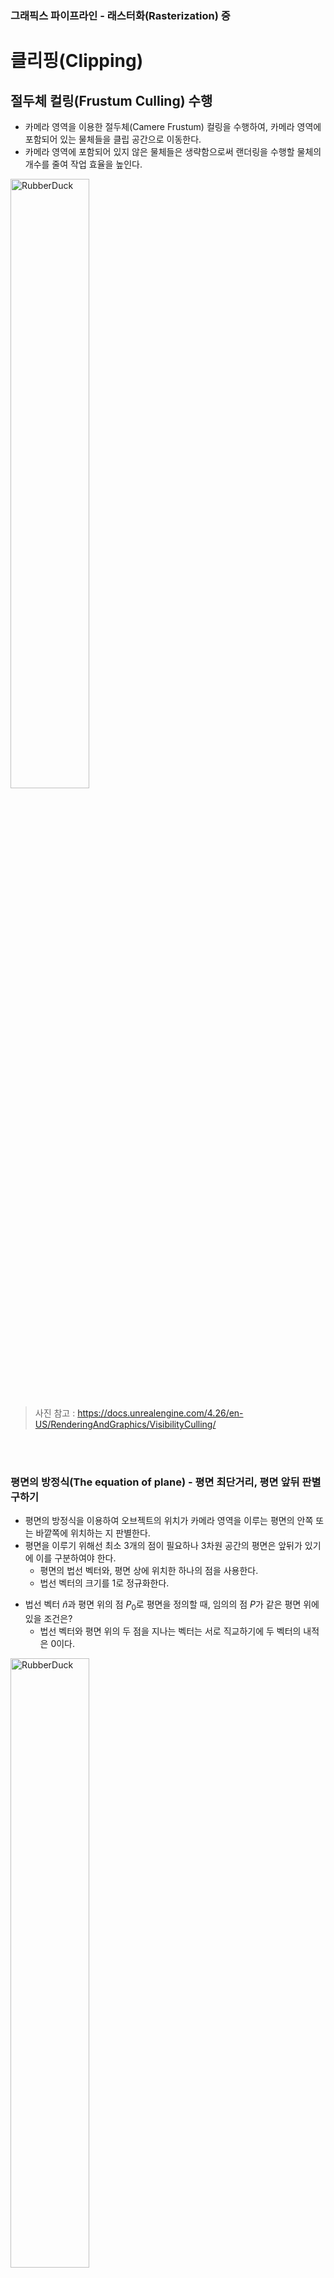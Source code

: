 ### 그래픽스 파이프라인 - 래스터화(Rasterization) 중

# 클리핑(Clipping)

## 절두체 컬링(Frustum Culling) 수행
- 카메라 영역을 이용한 절두체(Camere Frustum) 컬링을 수행하여, 카메라 영역에 포함되어 있는 물체들을 클립 공간으로 이동한다.
- 카메라 영역에 포함되어 있지 않은 물체들은 생략함으로써 랜더링을 수행할 물체의 개수를 줄여 작업 효율을 높인다.

<img src="https://github.com/hdh5184/Problem-Solving-Ability-Application/assets/127714162/832072be-fb4d-4078-8454-9c516f7fbf37" width="50%" title="px(픽셀) 크기 설정" alt="RubberDuck"></img>
> 사진 참고 : https://docs.unrealengine.com/4.26/en-US/RenderingAndGraphics/VisibilityCulling/

</br></br>
### 평면의 방정식(The equation of plane) - 평면 최단거리, 평면 앞뒤 판별 구하기
- 평면의 방정식을 이용하여 오브젝트의 위치가 카메라 영역을 이루는 평면의 안쪽 또는 바깥쪽에 위치하는 지 판별한다.
- 평면을 이루기 위해선 최소 3개의 점이 필요하나 3차원 공간의 평면은 앞뒤가 있기에 이를 구분하여야 한다.
  - 평면의 법선 벡터와, 평면 상에 위치한 하나의 점을 사용한다.
  - 법선 벡터의 크기를 1로 정규화한다.

* 법선 벡터 $\widehat{n}$과 평면 위의 점 $P_{0}$로 평면을 정의할 때, 임의의 점 $P$가 같은 평면 위에 있을 조건은?
  * 법선 벡터와 평면 위의 두 점을 지나는 벡터는 서로 직교하기에 두 벡터의 내적은 0이다.

<img src="https://github.com/hdh5184/Problem-Solving-Ability-Application/assets/127714162/a424ac58-8db2-47d9-a3ab-58ccfa15e60e" width="50%" title="px(픽셀) 크기 설정" alt="RubberDuck"></img>

$\widehat{n}\cdot (P - P_{0}) = (a, b, c)\cdot (x-x_{0}, y-y_{0}, z-z_{0}) = 0$

$=ax+by+cz-(ax_{0}+by_{0}+cz_{0}) = 0$
<br/> <br/> 
* 법선 벡터 $(a,b,c)$와 평면의 점 $(x_{0}, y_{0}, z_{0})$은 사전에 주어진 값이므로 $-(ax_{0}+by_{0}+cz_{0})$은 미리 계산할 수 있는 상수이다.
* 이를 $d$로 치환하여 간략히 표시한다. 이후 나온 수식이 평면의 방정식이 된다.

$ax+by+cz+d=0$

<br/> <br/> 
#### 상수 d의 의미
* 상수 $d$는 법선 벡터 $(a,b,c)$와 벡터 $(x_{0}, y_{0}, z_{0})$와의 내적에 - 부호를 설정한 결과가 된다.
  * $(x_{0}, y_{0}, z_{0})$는 점 $P_{0}$의 좌표이나, 원점 $O$에서 점 $P$로 향하는 벡터의 값으로도 사용한다.

$d=-(ax_{0}+by_{0}+cz_{0})$

$d=-(a,b,c)\cdot (x_{0},y_{0}, z_{0})$

$d=-\widehat{n}\cdot \overrightarrow{OP_{0}} = -\widehat{n}\cdot \overrightarrow{p}$
</br>
* $\widehat{n}\cdot \overrightarrow{p}$의 벡터 내적 값을 구한다.
  * 법선 벡터의 크기는 1이므로 간단히 정리된다.

$\widehat{n}\cdot \overrightarrow{p}=\left | \widehat{n} \right |\left | \overrightarrow{p} \right |cos\theta = \left | \overrightarrow{p} \right |cos\theta$
* 평면과 법선 벡터는 서로 직교하기에 $\widehat{n}\cdot \overrightarrow{p}$는 원점에서 평면까지의 최단거리가 된다.

<img src="https://github.com/hdh5184/Problem-Solving-Ability-Application/assets/127714162/414e1095-c4d8-4d4f-b995-b90a6fb815ed" width="50%" title="px(픽셀) 크기 설정" alt="RubberDuck"></img>

* $d = -\widehat{n}\cdot \overrightarrow{p}$ 이므로 $d$는 원점에서 평면까지의 최단거리 (또는 내적)에 - 부호를 설정하게 된다.
  * 내적의 성질 - 두 벡터가 같은 방향을 바라보고 있으면 + 값이, 다른 방향이면 - 값이 나온다.
* 내적의 성질을 이용하여 $\widehat{n}\cdot \overrightarrow{p}$ 값이 양수이면 $d$는 음수, 그 반대이면 $d$는 양수가 된다.
* $d$의 절댓값으로 임의의 점과 평면의 최단거리를 구한다.

> $d > 0$인 경우 : 평면이 바라보는 방향이 원점을 향한다 - 평면 바깥에 속한다 - 카메라 영역 밖에 있다.   
> $d < 0$인 경우 : 평면이 바라보는 방향이 원점에서 멀어진다 - 평면 안쪽에 속한다 - 카메라 영역 안에 있다.   
> $d = 0$인 경우 : 평면에 원점이 속한다 - 평면 영역에 속한다 - 카메라 영역에 걸쳐 있다.

* 평면에 원점이 속하면 $d$ 값은 언제나 0이다.

$ax+by+cz+d=0$

$ax+by+cz=0$

* 평면의 법선 벡터 $(a,b,c)$와 평면에 속한 원점 $(x,y,z)$를 이용해 $ax+by+cz=0$이라는 평면의 방정식을 얻을 수 있다.

> $ax+by+cz+d > 0$인 경우 : 평면이 바라보는 방향이 원점을 향한다 - 평면 바깥에 속한다 - 카메라 영역 밖에 있다.   
> $ax+by+cz+d < 0$인 경우 : 평면이 바라보는 방향이 원점에서 멀어진다 - 평면 안쪽에 속한다 - 카메라 영역 안에 있다.   
> $ax+by+cz+d=0$인 경우 : 평면에 원점이 속한다 - 평면 영역에 속한다 - 카메라 영역에 걸쳐 있다.

</br></br>
### 바운딩 볼륨(Bounding volume)
- 절두체 컬링 수행 시 카메라 영역 포함 유무를 오브젝트 위치로 기준을 정하게 되면 생기는 문제를 해결하기 위해 사용된다.
- 실질적으로 카메라 영역 안에 오브젝트 영역 일부분이 속해 있으나, 오브젝트 위치가 카메라 영역 밖에 있을 경우 해당 오브젝트를 생략하는 문제가 발생한다.
  - (이와 같은 문제를 카메라 이동, 회전 등 변환 시 화면 가장자리에 오브젝트가 튀는 모습으로 확인한다.)
- 오브젝트 위치 대신 오브젝트 영역을 감안한 도형을 이용하여 절두체 컬링을 수행한다.

<img src="https://github.com/hdh5184/Problem-Solving-Ability-Application/assets/127714162/9b87f903-fd0b-444b-bf7b-24ba0bccb331" width="50%" title="px(픽셀) 크기 설정" alt="RubberDuck"></img>
> 사진 참고 : https://www.researchgate.net/figure/Bounding-volumes-sphere-axis-aligned-bounding-box-AABB-oriented-bounding-box_fig9_272093426

#### 구(Sphere) 바운딩 볼륨
- 절두체 컬링을 수행하는 데 가장 쉽고 빠르게 파악할 수 있는 방법이다.
- 절두체 영역을 이루는 평면과 구의 중심에 대한 평면의 방정식과 구의 반지름 $r$을 이용하여 카메라 영역 안에 (전체 또는 일부분)속하는 지, 또는 밖인지 판별한다.

* 평면의 법선 벡터 $(a,b,c)$와 오브젝트의 구 바운딩 볼륨의 중심 좌표 $(x,y,z)$간 평면의 방정식 $ax+by+cz+d$ 값을 구한다.
* 값이 0보다 크면 구 바운딩 볼륨의 중심은 평면 바깥에 속하며, 즉 카메라 영역 밖에 있다.
* 이때 $ax+by+cz+d$의 값이 구 바운딩 볼륨의 중심의 반지름 $r$보다 적거나 같을 경우, 구 바운딩 볼륨 영역은 카메라 영역에 걸쳐지게 된다.
* 또한 $ax+by+cz+d$의 값이 구 바운딩 볼륨의 중심의 반지름 $r$보다 클 경우, 구 바운딩 볼륨 영역은 카메라 영역으로부터 완전히 벗어나므로 그리기 대상에서 제외한다.

<img src="https://github.com/hdh5184/Problem-Solving-Ability-Application/assets/127714162/a925927f-44d8-4d88-a0a9-2c0f68afa3d3" width="50%" title="px(픽셀) 크기 설정" alt="RubberDuck"></img>

> 최종적으로 $ax+by+cz+d > r$인 경우 해당 오브젝트는 그리기 대상에서 제외한다.


#### 박스 바운딩 볼륨 - AABB 판정(Axis aligned bounding box)
- 구 바운딩 볼륨을 이용하는 것보다 정교한 절두체 컬링을 수행한다.
- 각 축 영역의 최댓값과 최소값을 지정하여 오브젝트를 완전히 감싸는 박스 영역을 이룬다.
- 기저 축에 평행한 박스 영역이 형성되고, 박스 영역을 이루는 정점은 위치에 따라 각 축의 최솟값과 최댓값을 가진다.

<img src="https://github.com/hdh5184/Problem-Solving-Ability-Application/assets/127714162/22863719-61cc-4824-9063-af3563924f4a" width="50%" title="px(픽셀) 크기 설정" alt="RubberDuck"></img>



### 투영 변환(perspective transformation)
- 카메라 영역 내 모든 물체들은 투영 변환을 통해 직육면체로 이룬 3차원 클립 공간으로 이동된다.
- 최종적으로 3차원 공간을 2차원 평면으로 확인할 원근법을 적용하기 위해 카메라 절두체 영역을 직육면체 클립 공간으로 변환한다.
- 클립 공간 내 물체들은 투영 변환을 거치면서 원근법이 적용된 물체로 변형된다. (카메라 위치로부터 먼 물체일수록 상대적으로 크기가 작아짐)
- 투영 변환을 통해 카메라 공간의 오른손 좌표계가 클립 공간의 왼손 좌표계로 변환된다. (면을 이루는 정점 순서는 변경되지 않는다.)

#### 원근 나눗셈(Perspective division)
- 카메라 공간의 절두체 영역을 직육면체로 이룬 3차원 클립 공간으로 변환하는 데 수행된다.
- 투영 변환된 클립 공간의 모든 3차원 성분을 z 값으로 나눈다. (-z 곱하기)
  - 실질적으로 z값은 투영 변환된 정점의 동차좌표 (x,y,z,w)에서 w성분에 저장되어 있기에 w성분 값으로 모든 성분을 나눈다.
 <img src="https://github.com/hdh5184/Problem-Solving-Ability-Application/assets/127714162/fec2c836-c86c-4025-b02f-d3bbfdd567c1" width="50%" title="px(픽셀) 크기 설정" alt="RubberDuck"></img>

- 원근 나눗셈으로 동차 좌표계 (x,y,z,w)에서 (x,y,z)의 3차원 클립 공간으로 변환된다.
- 각 3차원 좌표 범위가 [-1, 1]로 이루기에 NDC(normalized device coordinates)공간으로 정규화한다. (DirectX의 경우 z 좌표 범위가 [0,1]이다)
- 클립 공간 내 물체들이 NDC 공간 내에 위치하게 된다.

<img src="https://github.com/hdh5184/Problem-Solving-Ability-Application/assets/127714162/4db9a473-3116-439f-b143-63bbe135293c" width="50%" title="px(픽셀) 크기 설정" alt="RubberDuck"></img>
 > 사진 참고 : https://stackoverflow.com/questions/46164180/calculating-frustum-fov-for-a-perspectivecamera

### 클리핑(Clipping)

- 투영 변환이 이루어진 클립 공간 내 물체들 중 클립 공간 영역의 일부만이 포함되어 있는 물체에 적용된다.
- 해당 물체 영역을 클립 공간 내부와 외부로 분리하여 별개의 물체로 나눈다 (잘린 부분을 기점으로 새로운 정점이 생성된다).
- 클립 공간 외부로 분리된 물체를 랜더링할 물체에서 생략한다. 
- 절두체 영역에서 클리핑을 수행하는 것보다 투영 변환 - 정규화된 NDC 영역에서 수행하는 것이 더 효율적이다.

<img src="https://github.com/hdh5184/Problem-Solving-Ability-Application/assets/127714162/af5be8bf-2eb5-40f4-9124-40a5c8a840ba" width="50%" title="px(픽셀) 크기 설정" alt="RubberDuck"></img>
 > 절두체 영역에서 클리핑 수행

<img src="https://github.com/hdh5184/Problem-Solving-Ability-Application/assets/127714162/70504393-fd23-476e-8c3e-52bd9dccce9a" width="50%" title="px(픽셀) 크기 설정" alt="RubberDuck"></img>
 > NDC 영역에서 클리핑 수행   
사진 참고 : https://gfxcourses.stanford.edu/cs248/winter21/lecture/texture/

<img src="https://github.com/hdh5184/Problem-Solving-Ability-Application/assets/127714162/1b7c7331-87e7-46e8-99c4-9a1192fd364b" width="30%" title="px(픽셀) 크기 설정" alt="RubberDuck"></img>
> 사진 참고 : https://www.scratchapixel.com

   
# 뒷면 제거(Back-face culling)

### 벡터의 내적을 이용하는 방법
- 면을 이루는 법선 벡터와, 면을 이루는 정점부터 카메라를 바라보는 벡터를 이용한다. (z축 방향)
- 두 벡터의 내적을 계산한 결과를 통해 면의 앞뒤 방향(또한 변만 보이는 옆)을 판별할 수 있다.
<img width="70%" alt="image" src="https://github.com/hdh5184/Problem-Solving-Ability-Application/assets/127714162/33609784-b0a9-4f48-bcf6-016702416a55">

- 카메라 절두체 영역과 투영 변환 영역(NDC 영역)은 z축이 서로 상반되기에 각각의 앞뒤 방향 판별도 상반된다.
- NDC 영역은 기존 카메라를 바라보는 벡터 방향이 -z축 방향이며, 단일 벡터만으로 투영한다.
<img width="70%" alt="image" src="https://github.com/hdh5184/Problem-Solving-Ability-Application/assets/127714162/bb597909-1863-447a-84ea-dc52a1c482c0">

### 삼각형의 정점 정렬 순서를 이용하는 방법 (행렬식)
- NDC 영역 내 2차원으로 투영된 삼각형 면의 정점 정렬 순서를 이용한다.
- 삼각형 면을 이루는 정점 좌표로 행렬식을 이용한 결과에 따라 면의 앞뒤 방향을 판별할 수 있다.
- 백터의 내적을 이용하는 방법보다 간편하다.
<img width="50%" alt="행렬식" src="https://github.com/hdh5184/Problem-Solving-Ability-Application/assets/127714162/60c870e7-23d7-4072-aa0d-a3b4a91d03e5">

- 행렬식의 값이 양수일 경우 앞면으로, 음수일 경우 뒷면으로 판별한다.
- 행렬식 값은 정점 정렬이 시계 방향인 경우 음수, 반시계 방향인 경우 양수로 계산되므로 정점 정렬이 시계 방향인 경우가 뒷면을 이룬다.
<img width="70%" alt="image-2" src="https://github.com/hdh5184/Problem-Solving-Ability-Application/assets/127714162/476863fa-1f63-473f-8562-cdef969dbb38">

> 위의 방법들을 통해 뒷면을 추려낸다.   
> 불투명한 물체의 뒷면이 화면상에 보이지 않기에 렌더링 대상에서 제외하기 위해 사용되나, (반)투명한 물체의 경우 뒷면이 화면상에 보이거나 뒤의 물체와 색상 보간을 위해 생략하기도 한다.



#### 참고 문헌
> 이득우, 「이득우의 게임 수학」, 책만, 2022   
> Carnegie Mellon University, COMPUTER GRAPHICS (CMU 15-462/662), http://15462.courses.cs.cmu.edu/fall2021/home    
> jidon333, 3차원 물체를 그리기 위한 랜더링 파이프라인 요약, https://jidon333.github.io/blog/Rendering-pipeline    
> woohyeon, 3 - 래스터화(Rasterization), https://woo-dev.tistory.com/172    
> 김랜턴, [OpenGL ES를 이용한 3차원 컴퓨터 그래픽스 입문] 챕터 7- 래스터라이저, https://j1y00h4.tistory.com/10    
